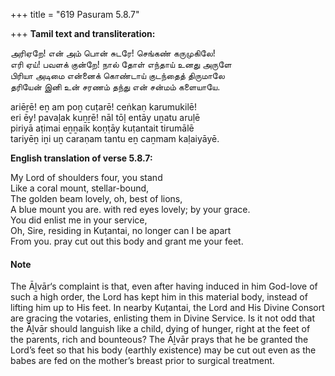 +++
title = "619 Pasuram 5.8.7"

+++
**Tamil text and transliteration:**

அரிஏறே! என் அம் பொன் சுடரே! செங்கண் கருமுகிலே!  
எரி ஏய்! பவளக் குன்றே! நால் தோள் எந்தாய் உனது அருளே  
பிரியா அடிமை என்னைக் கொண்டாய் குடந்தைத் திருமாலே  
தரியேன் இனி உன் சரணம் தந்து என் சன்மம் களையாயே.

ariēṟē! eṉ am poṉ cuṭarē! ceṅkaṇ karumukilē!  
eri ēy! pavaḷak kuṉṟē! nāl tōḷ entāy uṉatu aruḷē  
piriyā aṭimai eṉṉaik koṇṭāy kuṭantait tirumālē  
tariyēṉ iṉi uṉ caraṇam tantu eṉ caṉmam kaḷaiyāyē.

**English translation of verse 5.8.7:**

My Lord of shoulders four, you stand  
Like a coral mount, stellar-bound,  
The golden beam lovely, oh, best of lions,  
A blue mount you are. with red eyes lovely; by your grace.  
You did enlist me in your service,  
Oh, Sire, residing in Kuṭantai, no longer can I be apart  
From you. pray cut out this body and grant me your feet.

#### Note

The Āḻvār‘s complaint is that, even after having induced in him God-love of such a high order, the Lord has kept him in this material body, instead of lifting him up to His feet. In nearby Kuṭantai, the Lord and His Divine Consort are gracing the votaries, enlisting them in Divine Service. Is it not odd that the Āḻvār should languish like a child, dying of hunger, right at the feet of the parents, rich and bounteous? The Āḻvār prays that he be granted the Lord’s feet so that his body (earthly existence) may be cut out even as the babes are fed on the mother’s breast prior to surgical treatment.


